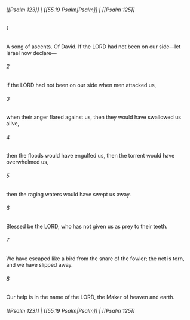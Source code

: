 
###### [[Psalm 123]] | [[55.19 Psalm|Psalm]] | [[Psalm 125]]

###### 1
A song of ascents. Of David. If the LORD had not been on our side—let Israel now declare—
###### 2
if the LORD had not been on our side when men attacked us,
###### 3
when their anger flared against us, then they would have swallowed us alive,
###### 4
then the floods would have engulfed us, then the torrent would have overwhelmed us,
###### 5
then the raging waters would have swept us away.
###### 6
Blessed be the LORD, who has not given us as prey to their teeth.
###### 7
We have escaped like a bird from the snare of the fowler; the net is torn, and we have slipped away.
###### 8
Our help is in the name of the LORD, the Maker of heaven and earth.

###### [[Psalm 123]] | [[55.19 Psalm|Psalm]] | [[Psalm 125]]
